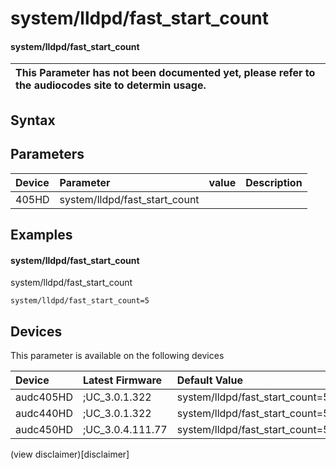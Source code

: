 ﻿---
description: system/lldpd/fast_start_count
search: false
---

# system/lldpd/fast_start_count

#### system/lldpd/fast_start_count


| This Parameter has not been documented yet, please refer to the audiocodes site to determin usage.  | 
| :--- |

## Syntax

## Parameters
|Device|Parameter|value|Description|
|:---|:---|:---|:---|
| 405HD | system/lldpd/fast_start_count |  |  |

## Examples
#### system/lldpd/fast_start_count

system/lldpd/fast_start_count

```
system/lldpd/fast_start_count=5
```

## Devices
This parameter is available on the following devices

| Device | Latest Firmware | Default Value |
|:---|:---|:---|
| audc405HD | ;UC_3.0.1.322 | system/lldpd/fast_start_count=5 
| audc440HD | ;UC_3.0.1.322 | system/lldpd/fast_start_count=5 
| audc450HD | ;UC_3.0.4.111.77 | system/lldpd/fast_start_count=5 

(view disclaimer)[disclaimer]
